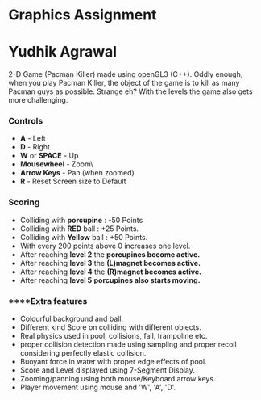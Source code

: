 Graphics Assignment
===================

# Yudhik Agrawal

2-D Game (Pacman Killer) made using openGL3 (C++). Oddly enough, when you play Pacman Killer, the object of the game is to kill as many Pacman guys as possible. Strange eh? With the levels the game also gets more challenging.

### Controls

- **A** 		        		- Left
- **D** 		      			- Right
-  **W** or **SPACE** 			- Up
-  **Mousewheel** 	    	- Zoom\
-  **Arrow Keys** 	    	- Pan (when zoomed)
-  **R** 		        		- Reset Screen size to Default

### Scoring

- Colliding with **porcupine** : -50 Points
- Colliding with **RED** ball : +25 Points.
- Colliding with **Yellow** ball : +50 Points.
- With every 200 points above 0 increases one level.
- After reaching **level 2** the **porcupines become active.**
- After reaching **level 3** the **(L)magnet becomes active.**
- After reaching **level 4** the **(R)magnet becomes active.**
- After reaching **level 5** **porcupines also starts moving.**

### ****Extra features

- Colourful background and ball.
- Different kind Score on colliding with different objects.
- Real physics used in pool, collisions, fall, trampoline etc.
- proper collision detection made using sampling and proper recoil considering perfectly elastic collision.
- Buoyant force in water with proper edge effects of pool.
- Score and Level displayed using 7-Segment Display.
- Zooming/panning using both mouse/Keyboard arrow keys.
- Player movement using mouse and 'W', 'A', 'D'.

